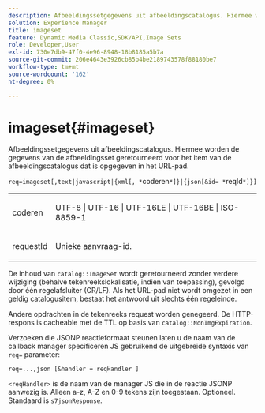 ```yaml
---
description: Afbeeldingssetgegevens uit afbeeldingscatalogus. Hiermee worden de gegevens van de afbeeldingsset geretourneerd voor het item van de afbeeldingscatalogus dat is opgegeven in het URL-pad.
solution: Experience Manager
title: imageset
feature: Dynamic Media Classic,SDK/API,Image Sets
role: Developer,User
exl-id: 730e7db9-47f0-4e96-8948-18b8185a5b7a
source-git-commit: 206e4643e3926cb85b4be2189743578f88180be7
workflow-type: tm+mt
source-wordcount: '162'
ht-degree: 0%

---
```


# imageset{#imageset}

Afbeeldingssetgegevens uit afbeeldingscatalogus. Hiermee worden de gegevens van de afbeeldingsset geretourneerd voor het item van de afbeeldingscatalogus dat is opgegeven in het URL-pad.

`req=imageset[,text|javascript|{xml[, *`coderen`*]}|{json[&id= *`reqId`*]}]`

<table id="simpletable_86FF9E59B11D4C408F0D932D46CC2F8E"> 
 <tr class="strow"> 
  <td class="stentry"> <p><span class="codeph"><span class="varname"> coderen</span></span> </p> </td> 
  <td class="stentry"> <p><span class="codeph"> UTF-8 | UTF-16 | UTF-16LE | UTF-16BE | ISO-8859-1</span> </p></td> 
 </tr> 
 <tr class="strow"> 
  <td class="stentry"> <p><span class="codeph"><span class="varname"> requestId</span></span> </p></td> 
  <td class="stentry"> <p>Unieke aanvraag-id. </p></td> 
 </tr> 
</table>

De inhoud van `catalog::ImageSet` wordt geretourneerd zonder verdere wijziging (behalve tekenreekslokalisatie, indien van toepassing), gevolgd door één regelafsluiter (CR/LF). Als het URL-pad niet wordt omgezet in een geldig catalogusitem, bestaat het antwoord uit slechts één regeleinde.

Andere opdrachten in de tekenreeks request worden genegeerd. De HTTP-respons is cacheable met de TTL op basis van `catalog::NonImgExpiration`.

Verzoeken die JSONP reactieformaat steunen laten u de naam van de callback manager specificeren JS gebruikend de uitgebreide syntaxis van `req=` parameter:

`req=...,json [&handler = reqHandler ]`

`<reqHandler>` is de naam van de manager JS die in de reactie JSONP aanwezig is. Alleen a-z, A-Z en 0-9 tekens zijn toegestaan. Optioneel. Standaard is `s7jsonResponse`.
